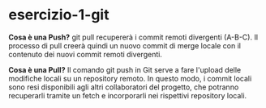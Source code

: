 # esercizio-1-git

**Cosa è una Push?**
git pull recupererà i commit remoti divergenti (A-B-C). Il processo di pull creerà quindi un nuovo commit di merge locale con il contenuto dei nuovi commit remoti divergenti.

**Cosa è una Pull?**
Il comando git push in Git serve a fare l'upload delle modifiche locali su un repository remoto.
In questo modo, i commit locali sono resi disponibili agli altri collaboratori del progetto, che potranno recuperarli tramite un fetch e incorporarli nei rispettivi repository locali.